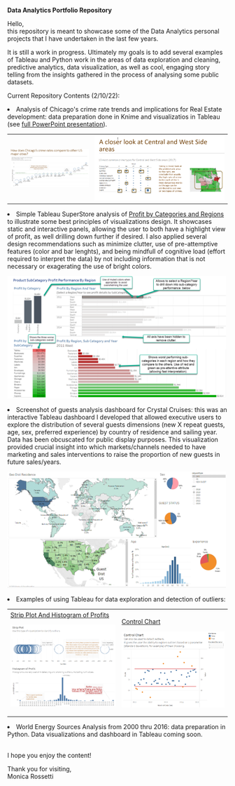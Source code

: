 <b>Data Analytics Portfolio Repository</b>

<p> Hello, <br/>
this repository is meant to showcase some of the Data Analytics personal projects that I have undertaken in the last few years.<br/> 
<p>It is still a work in progress. Ultimately my goals is to add several examples of Tableau and Python work in the areas of data exploration and cleaning, predictive analytics, data visualization, as well as cool, engaging story telling from the insights gathered in the process of analysing some public datasets.
  
<p>Current Repository Contents (2/10/22):
   <li> Analysis of Chicago's crime rate trends and implications for Real Estate development: data preparation done in Knime and visualizatios in Tableau (see <a href="https://docs.google.com/presentation/d/1WZDgabfWSKs8JU47x6Jur5nELj4j6Z9Q/edit?usp=sharing&ouid=111269397538579219547&rtpof=true&sd=true">full PowerPoint presentation</a>).
  <p>
  <table cellpadding=5 cellspacing=5 border=0 marginleft="30px">
      <tr><td><img src="./ChicagoVOtherCities.png" alt="Chicago Crime Rate Versus Other Cities" width=300 > </img></td> 
          <td><img src="./CrimeTypesByArea.png" alt="Crime Types per Area" width=500   > </img>  </td>  
      </tr></table> 
  
  </li>
  <li> Simple Tableau SuperStore analysis of <a href="https://public.tableau.com/app/profile/monica.rossetti/viz/ProfitAnalysisbyRegionYear/Dashboard1?publish=yes">Profit by Categories and Regions</a>  to illustrate some best principles of visualizations design. It showcases static and interactive panels, allowing the user to both have a highlight view of profit, as well drilling down further if desired. I also applied several design recommendations such as minimize clutter, use of pre-attemptive features (color and bar lenghts), and being mindfull of cognitive load (effort required to interpret the data) by not including information that is not necessary or exagerating the use of bright colors. <p>
    <img src="./ProfitByCategory.png" alt="Profit by Categories and Regions" width=500   > </img><p>
  </li>
  <li>Screenshot of guests analysis dashboard for Crystal Cruises: this was an interactive Tableau dashboard I developed that allowed executive users to explore the distribution of several guests dimensions (new X repeat guests, age, sex, preferred experience) by country of residence and sailing year. Data has been obcuscated for public display purposes. This visualization provided crucial insight into which markets/channels needed to have marketing and sales interventions to raise the proportion of new guests in future sales/years.<p>
  <img src="./NewVRepeatGuestsAnalysis.png" alt="Guest Analysis" width=500   > </img><p>
  </li>
   <li> Examples of using Tableau for data exploration and detection of outliers: <p>
  <table border="0">
    <tr>
      <td>
          <a href="https://public.tableau.com/app/profile/monica.rossetti/viz/DetectingOutliers2/Dashboard1?publish=yes">Strip Plot And     Histogram of Profits</a>  <p>
          <img src="./Detecting Outliers.png" alt="Detecting Outliers" width=300   >
      </td>
      <td>
          <br><A href="https://public.tableau.com/app/profile/monica.rossetti/viz/OutliersExploration-ControlChart/ControlChart?publish=yes">Control Chart</a><p>
          <img src="./ControlChartOutliers.png" alt="Control Chart Outliers" width=300   >
      </td>
    </tr>
  </table>
   </li>
   <li> World Energy Sources Analysis from 2000 thru 2016: data preparation in Python. Data visualizations and dashboard in Tableau coming soon.</li>
<BR/>
<p>I hope you enjoy the content! <br/>
<p>Thank you for visiting,<br/> 
Monica Rossetti
